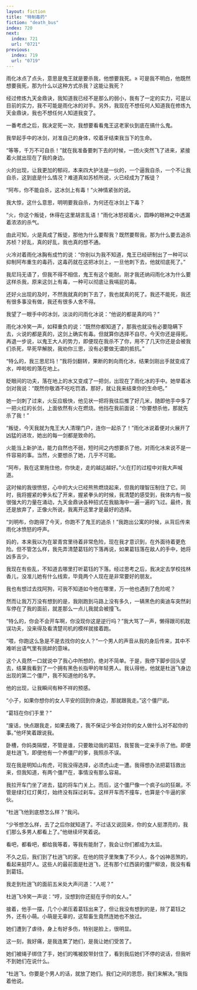 ```yaml
---
layout: fiction
title: "特制毒药"
fiction: "death_bus"
index: 720
next:
  index: 721
  url: "0721"
previous:
  index: 719
  url: "0719"
---
```

雨化冰点了点头，意思是鬼王就是要杀我，他想要我死。≥ 可是我不明白，他既然想要我死，那为什么以这种方式杀我？这能让我死？

经过修炼九天金鼎诀，我知道我已经不是那么的弱小，我有了一定的实力，可是以目前的实力，我不可能是雨化冰的对手。另外，我现在不想任何人知道我在修炼九天金鼎诀，我也不想任何人知道我变了。

一番考虑之后，我决定死一次，我想要看看鬼王这老家伙到底在搞什么鬼。

我举起手中的冰剑，对准自己的身体，咬着牙结束我当下的生命。

“等等，千万不可自杀！”就在我准备要刺下去的时候，一团火突然飞了进来，紧接着火就出现在了我的身边。

火的出现，让我更加的郁闷，本来四大护法是一伙的，一个逼我自杀，一个不让我自杀，这到底是什么情况？难道真如苏桢所说，火已经成为了叛徒？

“阿布，你不能自杀，这冰剑上有毒！”火神情紧张的说。

我大惊，这什么意思，明明要我自杀，为何还在冰剑上下毒？

“火，你这个叛徒，休得在这里胡言乱语！”雨化冰怒视着火，圆睁的眼神之中透漏着浓浓的杀气。

由此可知，火是真成了叛徒，那他为什么要帮我？既然要帮我，那为什么要去追杀苏桢？好乱，真的好乱，我也真的想不通。

火冷对着雨化冰胸有成竹的说：“你别以为我不知道，鬼王已经研制出了一种可以抑制阿布重生的毒药，这毒药就在这把冰剑上，一旦他刺下去，他就彻底死了。”

我尼玛无语了，但我不得不相信，鬼王有这个能耐。刚才我还纳闷雨化冰为什么要这样杀我，原来这剑上有毒，一种可以彻底让我嗝屁的毒。

还好火出现的及时，不然我就真的刺下去了，我也就真的死了。我还不能死，我还有很多事没有做，我还有很多人舍不得。

我望了一眼手中的冰剑，淡淡的问雨化冰说：“他说的都是真的吗？”

雨化冰冷笑一声，如释重负的说：“既然你都知道了，那我也就没有必要隐瞒下去，火说的都是真的，这剑上确实有毒。但就算你选择不自尽，今天你还是得死。再退一步说，以鬼王大人的势力，即便现在我杀不了你，用不了几天你还是会被我们杀死，早死早解脱，我劝你三思，没有必要做无谓的抵抗。”

“特么的，我三思尼玛！”我将剑翻转，果断的刺向雨化冰，结果剑刚出手就变成了水，哗啦啦的落在地上。

眨眼间的功夫，落在地上的水又变成了一把剑，出现在了雨化冰的手中。她举着冰剑对我说：“既然你敬酒不吃吃罚酒，那好，就让我来结束你的生命吧。”

她一剑刺了过来，火反应极快，他见状一把将我往后推了好几米，随即他手中多了一把火红的长剑，上面依然有火在燃烧。他挡在我前面说：“你要想杀他，那就先杀了我！”

“叛徒，今天我就为鬼王大人清理门户，连你一起杀了！”雨化冰说着便对火展开了凶猛的进攻，她出的每一剑都是致命的。

火能当上新护法，能力自然也不弱，短时间之内想要杀了他，对雨化冰来说不是一件容易的事。当然，火要想杀了她，几乎不可能。

“阿布，我在这里拖住他，你快走，走的越远越好。”火在打的过程中对我大声喊道。

这时候的我很愤怒，心中的大火已经熊熊燃烧起来，但我的理智压制住了它。同时，我将握紧的拳头松了开来，握紧拳头的时候，我清楚的感受到，我体内有一股很强大的力量在涌动，九天金鼎诀各种招式在我脑海中一遍一遍的飞过。最终，我还是放弃了，正像火所说，我离开这里才是最好的选择。

“刘明布，你跑得了今天，你跑不了鬼王的追杀！”我跑出公寓的时候，从背后传来雨化冰愤怒的呼声。

妈的，本来我以为在翠青宫里待着非常危险，现在我才意识到，在外面待着更危险。但不管怎么样，我先弄清楚葛钰的下落再说，如果葛钰落在敌人的手中，她将凶多吉少。

我现在有些乱，不知道去哪里打听葛钰的下落。经过思考之后，我决定去学校找林香儿，没准儿她有什么线索，毕竟两个人现在是非常要好的朋友。

我也有想过去找阿狗，可我不知道如今他在哪里，万一他也遇到了危险呢？

然而让我万万没有想到的是，我刚跑到马路上没有多久，一辆黑色的奥迪车突然刹车停在了我的面前，就差那么一点儿我就会被撞飞。

“特么的，你会不会开车啊，你没现你这是逆行吗？”我大骂了一声，懒得跟司机耽误功夫，没来得及看清楚司机的模样就接着跑。

“喂，你跑这么急是不是去找你的女人？”一个男人的声音从我的身后传来，其中不难听出语气里有挑衅的意味。

这个人竟然一口就说中了我心中所想的，绝对不简单。于是，我停下脚步回头望去，结果我看到了一个拥有黑色长指甲的年轻男人。我认得他，他就是杜逍飞身边出现的第二个僵尸，我不知道他的名字。

他的出现，让我瞬间有种不祥的预感。

“小子，如果你想你的女人平安的回到你身边，那就跟我走。”这个僵尸说。

“葛钰在你们手里？”

“废话，快点跟我走，如果去晚了，我不保证少爷会对你的女人做什么对不起你的事。”他坏笑着跟说我。

卧槽，你妈类隔壁，不管是谁，只要敢动我的葛钰，我誓我一定亲手杀了他。即便是杜逍飞，即便他有一个养僵尸的爹，我照杀不误。

现在我是明知山有虎，可我没得选择，必须虎山走一遭。我得想办法把葛钰救出来，但我知道，有两个僵尸在，事情没有那么容易。

我拉开车门坐了进去，猛的将车门关上。而后，这个僵尸像一个疯子似的狂飙，不管是绿灯红灯黄灯，始终没有踩过刹车。这样开车而不撞车，也算是个牛逼的家伙。

“杜逍飞他到底想怎么样？”我问。

“少爷想怎么样，去了之后你就知道了。不过话又说回来，你的女人挺漂亮的，我们那么多男人都看上了。”他继续坏笑着说。

看吧，都看吧，都给我等着，等我有能耐了，我会让你们都成为太监。

不久之后，我们到了杜逍飞的家。在他的院子里聚集了不少人，各个凶神恶煞的，看起来挺吓人。这些人的最前面是杜逍飞，还有那个红西装的僵尸柳浪，我没有看到葛钰。

我走到杜逍飞的面前五米处大声问道：“人呢？”

杜逍飞冷笑一声说：“哼，没想到你还挺在乎你的女人。”

接着，他手一摆，几个小弟压着葛钰出来了，但让我没有想到的是，除了葛钰之外，还有小萌。小萌是无辜的，这帮畜生竟然连她也不放过。

她们遭到了虐待，身上有好多伤，特别是脸上，很明显。

这一刻，我好痛，是我连累了她们，是我让她们受苦了。

她们被绳子绑住了手，她们的嘴被胶带封住了，看到我后她们不停的说话，但我听不到她们在说什么。

“杜逍飞，你要是个男人的话，就放了她们。我们之间的恩怨，我们来解决。”我指着他说。